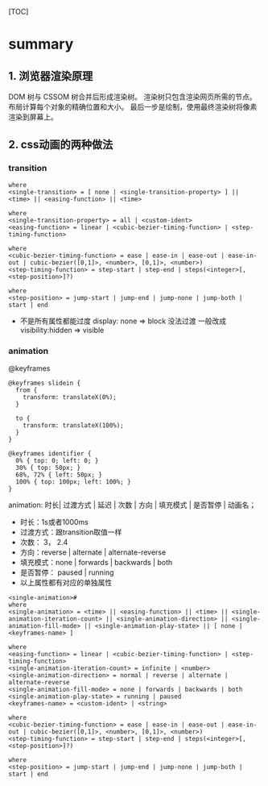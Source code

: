 [TOC]

# summary

## 1. 浏览器渲染原理
DOM 树与 CSSOM 树合并后形成渲染树。
渲染树只包含渲染网页所需的节点。
布局计算每个对象的精确位置和大小。
最后一步是绘制，使用最终渲染树将像素渲染到屏幕上。

## 2. css动画的两种做法

### transition
```
where 
<single-transition> = [ none | <single-transition-property> ] || <time> || <easing-function> || <time>

where 
<single-transition-property> = all | <custom-ident>
<easing-function> = linear | <cubic-bezier-timing-function> | <step-timing-function>

where 
<cubic-bezier-timing-function> = ease | ease-in | ease-out | ease-in-out | cubic-bezier([0,1]>, <number>, [0,1]>, <number>)
<step-timing-function> = step-start | step-end | steps(<integer>[, <step-position>]?)

where 
<step-position> = jump-start | jump-end | jump-none | jump-both | start | end
```
* 不是所有属性都能过度
  display: none => block 没法过渡
  一般改成visibility:hidden => visible
### animation
@keyframes
```
@keyframes slidein {
  from {
    transform: translateX(0%);
  }

  to {
    transform: translateX(100%);
  }
}
```

```
@keyframes identifier {
  0% { top: 0; left: 0; }
  30% { top: 50px; }
  68%, 72% { left: 50px; }
  100% { top: 100px; left: 100%; }
}
```

animation: 时长| 过渡方式 | 延迟 | 次数 | 方向 | 填充模式 | 是否暂停 | 动画名；
* 时长：1s或者1000ms
* 过渡方式：跟transition取值一样
* 次数： 3， 2.4
* 方向：reverse | alternate | alternate-reverse
* 填充模式：none | forwards | backwards | both
* 是否暂停： paused | running
* 以上属性都有对应的单独属性
```
<single-animation>#
where 
<single-animation> = <time> || <easing-function> || <time> || <single-animation-iteration-count> || <single-animation-direction> || <single-animation-fill-mode> || <single-animation-play-state> || [ none | <keyframes-name> ]

where 
<easing-function> = linear | <cubic-bezier-timing-function> | <step-timing-function>
<single-animation-iteration-count> = infinite | <number>
<single-animation-direction> = normal | reverse | alternate | alternate-reverse
<single-animation-fill-mode> = none | forwards | backwards | both
<single-animation-play-state> = running | paused
<keyframes-name> = <custom-ident> | <string>

where 
<cubic-bezier-timing-function> = ease | ease-in | ease-out | ease-in-out | cubic-bezier([0,1]>, <number>, [0,1]>, <number>)
<step-timing-function> = step-start | step-end | steps(<integer>[, <step-position>]?)

where 
<step-position> = jump-start | jump-end | jump-none | jump-both | start | end
```